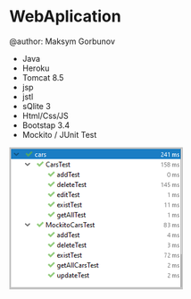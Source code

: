 # WebAplication 
@author: Maksym Gorbunov

* Java
* Heroku
* Tomcat 8.5
* jsp
* jstl
* sQlite 3
* Html/Css/JS
* Bootstap 3.4
* Mockito / JUnit Test


![](info/test.png)
  
